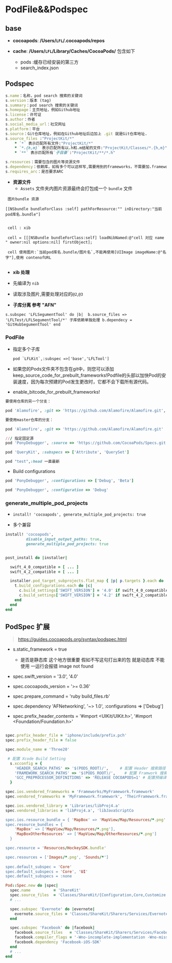 # PodFile&&Podspec

## base  

- **cocoapods**: **/Users/`LFL`/.cocoapods/repos**

- **cache**: **/Users/`LFL`/Library/Caches/CocoaPods/** 包含如下
	- pods :缓存已经安装的第三方
	- search_index.json 


## Podspec

```ruby
s.name：名称，pod search 搜索的关键词
s.version：版本 (tag)
s.summary：pod search 搜索的关键词
s.homepage：主页地址，例如Github地址
s.license：许可证
s.author：作者
s.social_media_url：社交网址
s.platform：平台
s.source：Git仓库地址，例如在Github地址后边加上 .git 就是Git仓库地址.
s.source_files :"ProjectKit/*"
	* `*` 表示匹配所有文件:"ProjectKit/*"
	* `*.{h,m}` 表示匹配所有以.h和.m结尾的文件:"ProjectKit/Classes/*.{h,m}"
	* `**` 表示匹配所有`子目录`:"ProjectKit/**/*.h"

s.resources：需要包含的图片等资源文件
s.dependency：依赖库，如有多个可以这样写,需要用到的frameworks，不需要加.frameworks后缀
s.requires_arc：是否要求ARC

```
 
- **资源文件**
	- `Assets` 文件夹内图片资源最终会打包成一个 `bundle` 文件

```
 图片bundle 资源 
 
[[NSbundle bundleForClass :self] pathForResource:"" inDirectory:"当前pod库名.bundle"]


 cell : xib  

 cell = [[[NSBundle bundleForClass:self] loadNibNamed:@"cell 对应 name " owner:nil options:nil] firstObject];
 
 cell 使用图片:`当前pod库名.bundle/图片名`,不能再使用[UIImage imageName:@"名字"],使用 contenofURL 


```
- **xib 处理** 
 - 先编译为 `nib`
 - 读取涉及图片,需要处理对应的`@2`,`@3`
 
 
- **子库分离 参考 "AFN"**
	

`s.subspec 'LFLSegumentTool' do |b| 
b.source_files => 'LFLTest/LFLSegumentTool/*'
子库依赖单独处理
b.dependecy = 'GitHubSegumentTool'
end`


### PodFile 

- 指定多个子库

	```
	pod `LFLKit`,:subspec =>['base','LFLTool']
	
	```

- 如果您的Pods文件夹不包含在git中，则您可以添加keep_source_code_for_prebuilt_frameworks!Podfile的头部以加快Pod的安装速度，因为每次预建的Pod发生更改时，它都不会下载所有源代码。

- enable_bitcode_for_prebuilt_frameworks!

```ruby
要使用仓库的另一个分支：

pod 'Alamofire', :git => 'https://github.com/Alamofire/Alamofire.git', :branch => 'dev'

要使用master仓库的分支：

pod 'Alamofire', :git => 'https://github.com/Alamofire/Alamofire.git'

/// 指定固定源 
pod 'PonyDebugger', :source => 'https://github.com/CocoaPods/Specs.git'

pod 'QueryKit', :subspecs => ['Attribute', 'QuerySet']

pod "test",:head 一直最新

```

- Build configurations

```ruby
pod 'PonyDebugger', :configurations => ['Debug', 'Beta']

pod 'PonyDebugger', :configuration => 'Debug'

```

### generate_multiple_pod_projects


- `install! 'cocoapods', generate_multiple_pod_projects: true`

- 多个兼容 

```ruby
install! 'cocoapods', 
         disable_input_output_paths: true,
         generate_multiple_pod_projects: true

```

```ruby

post_install do |installer|

  swift_4_0_compatible = [ ... ]
  swift_4_2_compatible = [ ... ]

  installer.pod_target_subprojects.flat_map { |p| p.targets }.each do |t|
    t.build_configurations.each do |c|
      c.build_settings['SWIFT_VERSION'] = '4.0' if swift_4_0_compatible.include? t.name
      c.build_settings['SWIFT_VERSION'] = '4.2' if swift_4_2_compatible.include? t.name
    end
  end
end

```	
## PodSpec 扩展

> https://guides.cocoapods.org/syntax/podspec.html

- s.static_framework = true 
	- 是否是静态库 这个地方很重要 假如不写这句打出来的包 就是动态库 不能使用 一运行会报错 image not found

- spec.swift_version = '3.0', '4.0'

- spec.cocoapods_version = '>= 0.36'

- spec.prepare_command = 'ruby build_files.rb'

- spec.dependency 'AFNetworking', '~> 1.0', :configurations => ['Debug']

- spec.prefix_header_contents = '#import <UIKit/UIKit.h>', '#import <Foundation/Foundation.h>'


```ruby

spec.prefix_header_file = 'iphone/include/prefix.pch'
spec.prefix_header_file = false

spec.module_name = 'Three20'

 # 配置 Xcode Build Setting
  s.xcconfig = {
    'HEADER_SEARCH_PATHS' => '$(PODS_ROOT)/',     # 配置 Header 搜索路径 
    'FRAMEWORK_SEARCH_PATHS' => '$(PODS_ROOT)/',    # 配置 Framwork 搜索路径 
    'GCC_PREPROCESSOR_DEFINITIONS' => 'RELEASE COCOAPODS=1' # 配置预编译宏
  }

```

```ruby
spec.ios.vendored_frameworks = 'Frameworks/MyFramework.framework'
spec.vendored_frameworks = 'MyFramework.framework', 'TheirFramework.framework'

spec.ios.vendored_library = 'Libraries/libProj4.a'
spec.vendored_libraries = 'libProj4.a', 'libJavaScriptCo

spec.ios.resource_bundle = { 'MapBox' => 'MapView/Map/Resources/*.png' }
spec.resource_bundles = {
    'MapBox' => ['MapView/Map/Resources/*.png'],
    'MapBoxOtherResources' => ['MapView/Map/OtherResources/*.png']
  }

spec.resource = 'Resources/HockeySDK.bundle'

spec.resources = ['Images/*.png', 'Sounds/*']
  
spec.default_subspec = 'Core'
spec.default_subspecs = 'Core', 'UI'
spec.default_subspecs = :none  

```

```ruby
Pod::Spec.new do |spec|
  spec.name          = 'ShareKit'
  spec.source_files  = 'Classes/ShareKit/{Configuration,Core,Customize UI,UI}/**/*.{h,m,c}'
  # ...

  spec.subspec 'Evernote' do |evernote|
    evernote.source_files = 'Classes/ShareKit/Sharers/Services/Evernote/**/*.{h,m}'
  end

  spec.subspec 'Facebook' do |facebook|
    facebook.source_files   = 'Classes/ShareKit/Sharers/Services/Facebook/**/*.{h,m}'
    facebook.compiler_flags = '-Wno-incomplete-implementation -Wno-missing-prototypes'
    facebook.dependency 'Facebook-iOS-SDK'
  end
  # ...
end

```

